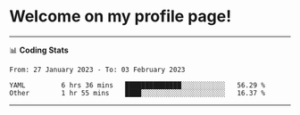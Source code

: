 # Welcome on my profile page!
<!-- print(("dralla"[::-1]+"s").capitalize()) -->

<!-- ---
👨🏻‍💻 **Busy With**
* Learning new Skills.
* Building small Projects.
* Being helpful. -->

---
📊 **Coding Stats**
<!--START_SECTION:waka-->

```text
From: 27 January 2023 - To: 03 February 2023

YAML         6 hrs 36 mins   ██████████████░░░░░░░░░░░   56.29 %
Other        1 hr 55 mins    ████░░░░░░░░░░░░░░░░░░░░░   16.37 %
```

<!--END_SECTION:waka-->
---

